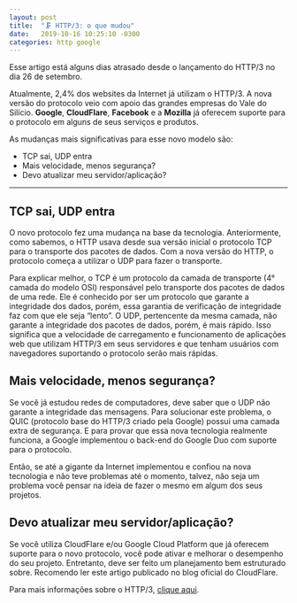 ```yaml
---
layout: post
title:  "🗜️ HTTP/3: o que mudou"
date:   2019-10-16 10:25:10 -0300
categories: http google
---
```


Esse artigo está alguns dias atrasado desde o lançamento do HTTP/3 no dia 26 de setembro.

Atualmente, 2,4% dos websites da Internet já utilizam o HTTP/3. A nova versão do protocolo veio com apoio das grandes empresas do Vale do Silício. **Google**, **CloudFlare**, **Facebook** e a **Mozilla** já oferecem suporte para o protocolo em alguns de seus serviços e produtos.

As mudanças mais significativas para esse novo modelo são:

- TCP sai, UDP entra
- Mais velocidade, menos segurança?
- Devo atualizar meu servidor/aplicação?

---

## TCP sai, UDP entra
O novo protocolo fez uma mudança na base da tecnologia. Anteriormente, como sabemos, o HTTP usava desde sua versão inicial o protocolo TCP para o transporte dos pacotes de dados. Com a nova versão do HTTP, o protocolo começa a utilizar o UDP para fazer o transporte.

Para explicar melhor, o TCP é um protocolo da camada de transporte (4° camada do modelo OSI) responsável pelo transporte dos pacotes de dados de uma rede. Ele é conhecido por ser um protocolo que garante a integridade dos dados, porém, essa garantia de verificação de integridade faz com que ele seja “lento”. O UDP, pertencente da mesma camada, não garante a integridade dos pacotes de dados, porém, é mais rápido. Isso significa que a velocidade de carregamento e funcionamento de aplicações web que utilizam HTTP/3 em seus servidores e que tenham usuários com navegadores suportando o protocolo serão mais rápidas.

## Mais velocidade, menos segurança?
Se você já estudou redes de computadores, deve saber que o UDP não garante a integridade das mensagens. Para solucionar este problema, o QUIC (protocolo base do HTTP/3 criado pela Google) possui uma camada extra de segurança. E para provar que essa nova tecnologia realmente funciona, a Google implementou o back-end do Google Duo com suporte para o protocolo.

Então, se até a gigante da Internet implementou e confiou na nova tecnologia e não teve problemas até o momento, talvez, não seja um problema você pensar na ideia de fazer o mesmo em algum dos seus projetos.

## Devo atualizar meu servidor/aplicação?
Se você utiliza CloudFlare e/ou Google Cloud Platform que já oferecem suporte para o novo protocolo, você pode ativar e melhorar o desempenho do seu projeto. Entretanto, deve ser feito um planejamento bem estruturado sobre. Recomendo ler este artigo publicado no blog oficial do CloudFlare.

Para mais informações sobre o HTTP/3, [clique aqui](https://http3.net).